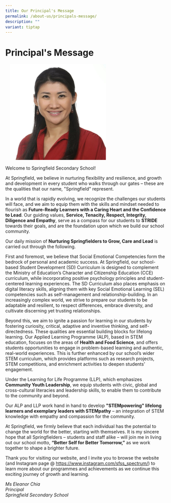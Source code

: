 ```yaml
---
title: Our Principal's Message
permalink: /about-us/principals-message/
description: ""
variant: tiptap
---
```

<h1><strong>Principal's Message</strong></h1>
<div class="isomer-image-wrapper">
<img style="width:300px;height:300px;margin-left:15px;" height="auto" width="100%" src="/images/principal_mschia.jpg">
</div>
<p>Welcome to Springfield Secondary School!</p>
<p>At Springfield, we believe in nurturing flexibility and resilience, and
growth and development in every student who walks through our gates – these
are the qualities that our name, "Springfield" represent.</p>
<p>In a world that is rapidly evolving, we recognize the challenges our students
will face, and we aim to equip them with the skills and mindset needed
to flourish as&nbsp;<strong>Future-Ready Learners with a Caring Heart and the Confidence to Lead</strong>.
Our guiding values,&nbsp;<strong>Service, Tenacity, Respect, Integrity, Diligence and Empathy</strong>,
serve as a compass for our students to <strong>STRIDE</strong> towards their
goals, and are the foundation upon which we build our school community.</p>
<p>Our daily mission of <strong>Nurturing Springfielders to Grow, Care and Lead</strong> is
carried out through the following.</p>
<p>First and foremost, we believe that Social Emotional Competencies form
the bedrock of personal and academic success. At Springfield, our school-based
Student Development (SD) Curriculum is designed to complement the Ministry
of Education’s Character and Citizenship Education (CCE) curriculum, while
incorporating positive psychology principles and student-centered learning
experiences. The SD Curriculum also places emphasis on digital literacy
skills, aligning them with key Social Emotional Learning (SEL) competencies
such as self-management and relationship-building. In an increasingly complex
world, we strive to prepare our students to be adaptable and resilient,
to respect differences, embrace diversity, and cultivate discerning yet
trusting relationships.</p>
<p>Beyond this, we aim to ignite a passion for learning in our students by
fostering curiosity, critical, adaptive and inventive thinking, and self-directedness.
These qualities are essential building blocks for lifelong learning. Our
Applied Learning Programme (ALP), based in STEM education, focuses on the
areas of <strong>Health and Food Science</strong>, and offers students opportunities
to engage in problem-based learning and authentic, real-world experiences.
This is further enhanced by our school’s wider STEM curriculum, which provides
platforms such as research projects, STEM competitions, and enrichment
activities to deepen students’ engagement.</p>
<p>Under the Learning for Life Programme (LLP), which emphasizes <strong>Community Youth Leadership</strong>,
we equip students with civic, global and cross-cultural literacies and
leadership skills, to enable them to contribute to the community and beyond.</p>
<p>Our ALP and LLP work hand in hand to develop <strong>"STEMpowering" lifelong learners and exemplary leaders with STEMpathy</strong> –
an integration of STEM knowledge with empathy and compassion for the community.</p>
<p>At Springfield, we firmly believe that each individual has the potential
to change the world for the better, starting with themselves. It is my
sincere hope that all Springfielders – students and staff alike – will
join me in living out our school motto, <strong>“Better Self for Better Tomorrow,”</strong> as
we work together to shape a brighter future.</p>
<p>Thank you for visiting our website, and I invite you to browse the website
(and Instagram page @ <a href="https://www.instagram.com/sfss_spectrum/" rel="noopener noreferrer nofollow" target="_blank">https://www.instagram.com/sfss_spectrum/</a>)
to learn more about our programmes and achievements as we continue this
exciting journey of growth and learning.</p>
<p><em>Ms Eleanor Chia</em>&nbsp;
<br><em>Principal</em>&nbsp;
<br><em>Springfield Secondary School</em>
</p>